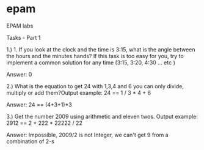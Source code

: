 # epam
EPAM labs

Tasks - Part 1

1.) 1. If you look at the clock and the time is 3:15, what is the angle between the hours and the minutes hands? 
If this task is too easy for you, try to implement a common solution for any time (3:15, 3:20, 4:30 ... etc )

Answer:
0

2.) What is the equation to get 24 with 1,3,4 and 6 you can only divide, multiply or add them?Output example: 24 == 1 / 3 * 4 + 6

Answer:
24 == (4+3+1)*3

3.) Get the number 2009 using arithmetic and eleven twos. Output example: 2912 == 2 + 222 * 22222 / 22

Answer:
Impossible, 2009/2 is not Integer, we can't get 9 from a combination of 2-s
